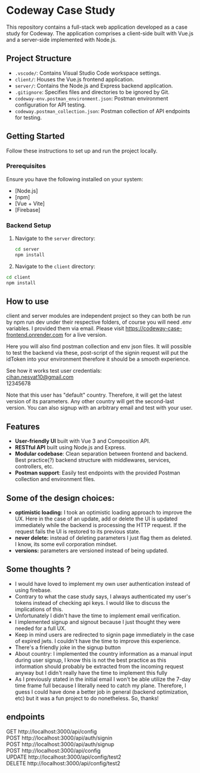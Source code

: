 # Codeway Case Study

This repository contains a full-stack web application developed as a case study for Codeway. The application comprises a client-side built with Vue.js and a server-side implemented with Node.js.

## Project Structure

- `.vscode/`: Contains Visual Studio Code workspace settings.
- `client/`: Houses the Vue.js frontend application.
- `server/`: Contains the Node.js and Express backend application.
- `.gitignore`: Specifies files and directories to be ignored by Git.
- `codeway-env.postman_environment.json`: Postman environment configuration for API testing.
- `codeway.postman_collection.json`: Postman collection of API endpoints for testing.


## Getting Started

Follow these instructions to set up and run the project locally.

### Prerequisites

Ensure you have the following installed on your system:

- [Node.js]
- [npm]
- [Vue + Vite]
- [Firebase]

### Backend Setup

1. Navigate to the `server` directory:
   ```bash
   cd server
   npm install
1. Navigate to the `client` directory:
  ```bash
  cd client
  npm install
  ```

## How to use  
client and server modules are independent project so they can both be run by npm run dev under their respective folders, of course you will need .env variables. I provided them via email. 
Please visit https://codeway-case-frontend.onrender.com for a live version. 

Here you will also find postman collection and env json files. It will possible to test the backend via these, post-script of the signin request will put the idToken into your environment therefore it should be a smooth experience.


See how it works
test user credentials:  
cihan.nesvat10@gmail.com  
12345678

Note that this user has "default" country. Therefore, it will get the latest version of its parameters. Any other country will get the second-last version. 
You can also signup with an arbitrary email and test with your user.

## Features
- **User-friendly UI** built with Vue 3 and Composition API.
- **RESTful API** built using Node.js and Express.
- **Modular codebase**: Clean separation between frontend and backend. Best practice(?) backend structure with middlewares, services, controllers, etc. 
- **Postman support**: Easily test endpoints with the provided Postman collection and environment files.

## Some of the design choices:
- **optimistic loading:** I took an optimistic loading approach to improve the UX. Here in the case of an update, add or delete the UI is updated immediately while the backend is processing the HTTP request. If the request fails the UI is restored to its previous state.
- **never delete:** instead of deleting parameters I just flag them as deleted. I know, its some evil corporation mindset.
- **versions:** parameters are versioned instead of being updated.

## Some thoughts ?
- I would have loved to implement my own user authentication instead of using firebase.
- Contrary to what the case study says, I always authenticated my user's tokens instead of checking api keys. I would like to discuss the implications of this.
- Unfortunately I didn't have the time to implement email verification.
- I implemented signup and signout because I just thought they were needed for a full UX.
- Keep in mind users are redirected to signin page immediately in the case of expired jwts. I couldn't have the time to improve this experience.
- There's a friendly joke in the signup button
- About country: I implemented the country information as a manual input during user signup, I know this is not the best practice as this information should probably be extracted from the incoming request anyway but I didn't really have the time to implement this fully  
- As I previously stated in the initial email I won't be able utilize the 7-day time frame full because I literally need to catch my plane. Therefore, I guess I could have done a better job in general (backend optimization, etc) but it was a fun project to do nonetheless. So, thanks!   


## endpoints
GET http://localhost:3000/api/config  
POST http://localhost:3000/api/auth/signin  
POST http://localhost:3000/api/auth/signup  
POST http://localhost:3000/api/config  
UPDATE http://localhost:3000/api/config/test2  
DELETE http://localhost:3000/api/config/test2  

